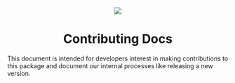 <div align="center">
    <img src="https://github.com/user-attachments/assets/82913329-bf2c-4d2d-a407-7157b0d7e8ba">
    <h1>Contributing Docs</h1>
</div>

This document is intended for developers interest in making contributions to this package and document our internal processes like releasing a new version.
